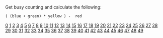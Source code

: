 Get busy counting and calculate the following:
```
( (blue + green) * yellow ) -  red
```

[0](incorrect) [1](incorrect) [2](incorrect) [3](incorrect) [4](incorrect) [5](incorrect) [6](incorrect) [7](incorrect) [8](incorrect) [9](incorrect)
[10](incorrect) [11](incorrect) [12](incorrect) [13](incorrect) [14](incorrect) [15](incorrect) [16](incorrect) [17](incorrect) [18](incorrect) [19](incorrect)
[20](incorrect) [21](incorrect) [22](incorrect) [23](incorrect) [24](incorrect) [25](incorrect) [26](incorrect) [27](incorrect) [28](incorrect) [29](incorrect)
[30](incorrect) [31](yoof_done) [32](incorrect) [33](incorrect) [34](incorrect) [35](incorrect) [36](incorrect) [37](incorrect) [38](incorrect) [39](incorrect)
[40](incorrect) [41](incorrect) [42](incorrect) [43](incorrect) [44](incorrect) [45](incorrect) [46](incorrect) [47](incorrect) [48](incorrect) [49](incorrect)